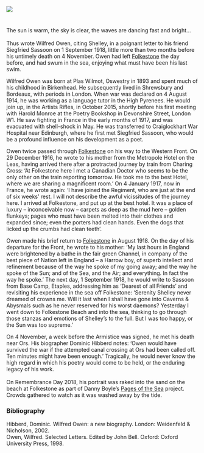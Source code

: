 <a href="https://juncture-digital.org"><img src="https://juncture-digital.org/images/ve-button.png"></a>
<param ve-config title="Wilfred Owen" author="Jeremy Page" layout="vtl" banner="https://upload.wikimedia.org/wikipedia/commons/0/06/Folkestone%2C_East_Pier_-_geograph.org.uk_-_3192400.jpg" label="Folkestone, East Pier" attribution="Helmut Zozmann" license="CC BY-SA 2.0">

<param ve-entity eid=“Q2051722” aliases=“Yalding”>

#

The sun is warm, the sky is clear, the waves are dancing fast and bright…
<br><br>
Thus wrote Wilfred Owen, citing Shelley, in a poignant letter to his friend Siegfried Sassoon on 1 September 1918, little more than two months before his untimely death on 4 November. Owen had left [Folkestone](/20c/20c-folkestone-ww1) the day before, and had swum in the sea, enjoying what must have been his last swim.

Wilfred Owen was born at Plas Wilmot, Oswestry in 1893 and spent much of his childhood in Birkenhead. He subsequently lived in Shrewsbury and Bordeaux, with periods in London. When war was declared on 4 August 1914, he was working as a language tutor in the High Pyrenees. He would join up, in the Artists Rifles, in October 2015, shortly before his first meeting with Harold Monroe at the Poetry Bookshop in Devonshire Street, London W1. He saw fighting in France in the early months of 1917, and was evacuated with shell-shock in May. He was transferred to Craiglockhart War Hospital near Edinburgh, where he first met Siegfried Sassoon, who would be a profound influence on his development as a poet.
<param ve image url="https://upload.wikimedia.org/wikipedia/commons/e/ea/Wilfred_Owen.png" label="Portrait of Wilfred Owen, found in a collection of his poems from 1920" attribution="Unknown author, Public domain, via Wikimedia Commons">

Owen twice passed through [Folkestone](/20c/20c-folkestone-ww1) on his way to the Western Front. On 29 December 1916, he wrote to his mother from the <span data-mouseover-image-zoomto="713,514,741,578">Metropole Hotel</span> on the Leas, having arrived there after a protracted journey by train from Charing Cross: ‘At Folkestone here I met a Canadian Doctor who seems to be the only other on the train reporting tomorrow. He took me to the best Hotel, where we are sharing a magnificent room.’ On 4 January 1917, now in France, he wrote again: ‘I have joined the Regiment, who are just at the end of six weeks’ rest. I will not describe the awful vicissitudes of the journey here. I arrived at Folkestone, and put up at the best hotel. It was a place of luxury – inconceivable now – carpets as deep as the mud here – golden flunkeys; pages who must have been melted into their clothes and expanded since; even the porters had clean hands. Even the dogs that licked up the crumbs had clean teeth’. 
<param ve-image url="https://stor.artstor.org/stor/e48e0c42-094e-44e4-96a2-a562b9011524" label="Folkestone Map in Ward and Lock Illustrated Guide Book" attribution="Kent Maps Online">

Owen made his brief return to [Folkestone](/20c/20c-folkestone-ww1) in August 1918. On the day of his departure for the Front, he wrote to his mother: ‘My last hours in England were brightened by a bathe in the fair green Channel, in company of the best piece of Nation left in England – a Harrow boy, of superb intellect and refinement because of the way he spoke of my going away; and the way he spoke of the Sun; and of the Sea, and the Air; and everything. In fact the way he spoke.’ The next day, 1 September 1918, he would write to Sassoon from Base Camp, Etaples, addressing him as ‘Dearest of all Friends’ and revisiting his experience in the sea off Folkestone: ‘Serenity Shelley never dreamed of crowns me. Will it last when I shall have gone into Caverns & Abysmals such as he never reserved for his worst daemons? Yesterday I went down to Folkestone Beach and into the sea, thinking to go through those stanzas and emotions of Shelley’s to the full. But I was too happy, or the Sun was too supreme.’
<param ve-image url="https://upload.wikimedia.org/wikipedia/commons/f/f3/The_Lees_-i.e.%2C_Leas-%2C_Folkestone%2C_England-LCCN2002696746.jpg" label="The Leas, Folkestone between 1890 and 1900" attribution="Photochrom Print Collection">

On 4 November, a week before the Armistice was signed, he met his death near Ors. His biographer Dominic Hibberd notes: ‘Owen would have survived the war if the attempted canal crossing at Ors had been called off. Ten minutes might have been enough.’ Tragically, he would never know the high regard in which his poetry would come to be held, or the enduring legacy of his work.
<br><br>
On Remembrance Day 2018, his portrait was raked into the sand on the beach at Folkestone as part of Danny Boyle’s [Pages of the Sea](https://youtu.be/aMgUE2Lg79E) project. Crowds gathered to watch as it was washed away by the tide.

### Bibliography
Hibberd, Dominic. Wilfred Owen: a new biography. London: Weidenfeld & Nicholson, 2002.   
Owen, Wilfred. Selected Letters. Edited by John Bell. Oxford: Oxford University Press, 1998.
